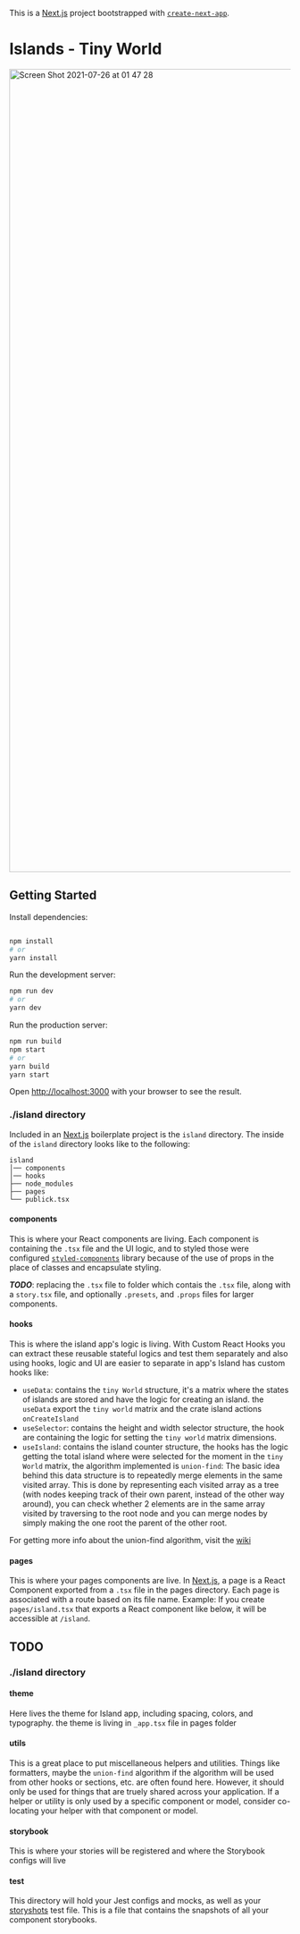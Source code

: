 This is a [Next.js](https://nextjs.org/) project bootstrapped with [`create-next-app`](https://github.com/vercel/next.js/tree/canary/packages/create-next-app).

# Islands - Tiny World

<img width="1437" alt="Screen Shot 2021-07-26 at 01 47 28" src="https://user-images.githubusercontent.com/882516/126934468-63c51e7a-075a-4a6a-b2cd-1cd6652b8b5e.png">

## Getting Started

Install dependencies:

```bash

npm install
# or
yarn install
```

Run the development server:

```bash
npm run dev
# or
yarn dev
```

Run the production server:

```bash
npm run build
npm start
# or
yarn build
yarn start
```

Open [http://localhost:3000](http://localhost:3000) with your browser to see the result.

### ./island directory

Included in an [Next.js](https://nextjs.org/) boilerplate project is the `island` directory.
The inside of the `island` directory looks like to the following:

```
island
│── components
│── hooks
├── node_modules
├── pages
└── publick.tsx
```

#### components ####
This is where your React components are living. Each component is containing the `.tsx` file and the UI logic, and to styled those were configured [`styled-components`](https://styled-components.com/) library because of the use of props in the place of classes and encapsulate styling.

***TODO***: replacing the `.tsx` file to folder which contais the `.tsx` file, along with a `story.tsx` file, and optionally `.presets`, and `.props` files for larger components.

#### hooks ####
This is where the island app's logic is living. With Custom React Hooks you can extract these reusable stateful logics and test them separately and also using hooks, logic and UI are easier to separate
in app's Island has custom hooks like: 
* `useData`: contains the  `tiny World` structure, it's a matrix where the states of islands are stored and have the logic for creating an island. the `useData` export the `tiny world` matrix and the crate island actions `onCreateIsland`
* `useSelector`: contains the height and width selector structure, the hook are containing the logic for setting the `tiny world` matrix dimensions. 
* `useIsland`: contains the island counter structure, the hooks has the logic getting the total island where were selected for the moment in the `tiny World` matrix, the algorithm implemented is `union-find`:
The basic idea behind this data structure is to repeatedly merge elements in the same visited array. This is done by representing each visited array as a tree (with nodes keeping track of their own parent, instead of the other way around), you can check whether 2 elements are in the same array visited by traversing to the root node and you can merge nodes by simply making the one root the parent of the other root.

For getting more info about the union-find algorithm, visit the [wiki](https://en.wikipedia.org/wiki/Disjoint-set_data_structure)

#### pages ####
This is where your pages components are live. In [Next.js](https://nextjs.org/), a page is a React Component exported from a `.tsx` file in the pages directory. Each page is associated with a route based on its file name. Example: If you create `pages/island.tsx` that exports a React component like below, it will be accessible at `/island`.

## TODO

### ./island directory

#### theme ####
Here lives the theme for Island app, including spacing, colors, and typography.
the theme is living in `_app.tsx` file in pages folder

#### utils ####
This is a great place to put miscellaneous helpers and utilities. Things like formatters, maybe the `union-find` algorithm if the algorithm will be used from other hooks or sections, etc. are often found here. However, it should only be used for things that are truely shared across your application. If a helper or utility is only used by a specific component or model, consider co-locating your helper with that component or model.

#### storybook ####
This is where your stories will be registered and where the Storybook configs will live

#### test ####
This directory will hold your Jest configs and mocks, as well as your [storyshots](https://github.com/storybooks/storybook/tree/master/addons/storyshots) test file. This is a file that contains the snapshots of all your component storybooks.


